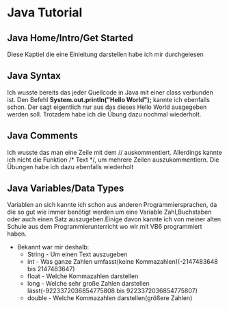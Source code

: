 # Java Tutorial
## Java Home/Intro/Get Started 
Diese Kaptiel die eine Einleitung darstellen habe ich mir durchgelesen
## Java Syntax
Ich wusste bereits das jeder Quellcode in Java mit einer class verbunden ist. Den Befehl **System.out.println("Hello World");** kannte ich ebenfalls schon. Der sagt eigentlich nur aus das dieses Hello World ausgegeben werden soll. Trotzdem habe ich die Übung dazu nochmal wiederholt.
## Java Comments
Ich wusste das man eine Zeile mit dem // auskommentiert. Allerdings kannte ich nicht die Funktion  /* Text */, um mehrere Zeilen auszukommentiern. Die Übungen habe ich dazu ebenfalls wiederholt
## Java Variables/Data Types
Variablen an sich kannte ich schon aus anderen Programmiersprachen, da die so gut wie immer benötigt werden um eine Variable Zahl,Buchstaben oder auch einen Satz auszugeben.Einige davon kannte ich von meiner alten Schule aus dem Programmierunterricht wo wir mit VB6 programmiert haben. 
* Bekannt war mir deshalb:
  * String - Um einen Text auszugeben
  * int - Was ganze Zahlen umfasst(keine Kommazahlen)(-2147483648 bis 2147483647)
  * float - Welche Kommazahlen darstellen
  * long - Welche sehr große Zahlen darstellen lässt(-9223372036854775808 bis 9223372036854775807)
  * double - Welche Kommazahlen darstellen(größere Zahlen)
 
